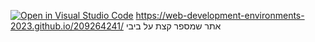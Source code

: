 [![Open in Visual Studio Code](https://classroom.github.com/assets/open-in-vscode-c66648af7eb3fe8bc4f294546bfd86ef473780cde1dea487d3c4ff354943c9ae.svg)](https://classroom.github.com/online_ide?assignment_repo_id=10627367&assignment_repo_type=AssignmentRepo)
https://web-development-environments-2023.github.io/209264241/
אתר שמספר קצת על ביבי
